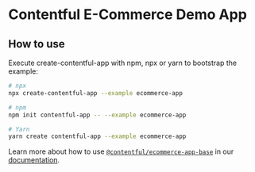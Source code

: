 # Contentful E-Commerce Demo App

## How to use

Execute create-contentful-app with npm, npx or yarn to bootstrap the example:

```bash
# npx
npx create-contentful-app --example ecommerce-app

# npm
npm init contentful-app -- --example ecommerce-app

# Yarn
yarn create contentful-app --example ecommerce-app
```

Learn more about how to use [`@contentful/ecommerce-app-base`](https://www.npmjs.com/package/@contentful/ecommerce-app-base) in our [documentation](https://www.contentful.com/developers/docs/extensibility/app-framework/libraries/).

